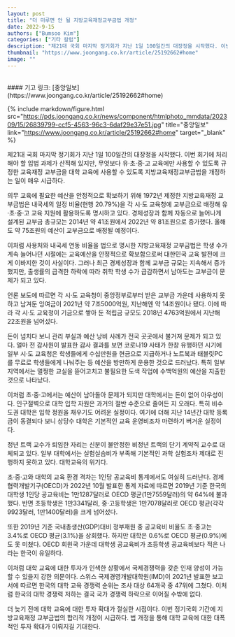 ```yaml
---
layout: post
title: "더 미루면 안 될 지방교육재정교부금법 개정"
date: 2022-9-15
authors: ["Bumsoo Kim"]
categories: ["기타 칼럼"]
description: "제21대 국회 마지막 정기회가 지난 1일 100일간의 대장정을 시작했다. 이번 회기에 처리해야 할 입법 과제가 산적해 있지만, 무엇보다 유·초·중·고 교육에만 사용할 수 있도록 규정한 교육재정 교부금을 대학 교육에 사용할 수 있도록 지방교육재정교부금법을 개정하는 일이 매우 시급하다."
thumbnail: "https://www.joongang.co.kr/article/25192662#home"
image: ""
---
```


<br>
#### 기고 링크: [중앙일보](https://www.joongang.co.kr/article/25192662#home)

{% include markdown/figure.html src="https://pds.joongang.co.kr/news/component/htmlphoto_mmdata/202309/15/26839799-ccf5-4563-96c3-6daf29e37e51.jpg" title="중앙일보" link="https://www.joongang.co.kr/article/25192662#home" target="_blank" %}

제21대 국회 마지막 정기회가 지난 1일 100일간의 대장정을 시작했다. 이번 회기에 처리해야 할 입법 과제가 산적해 있지만, 무엇보다 유·초·중·고 교육에만 사용할 수 있도록 규정한 교육재정 교부금을 대학 교육에 사용할 수 있도록 지방교육재정교부금법을 개정하는 일이 매우 시급하다.

의무 교육에 필요한 예산을 안정적으로 확보하기 위해 1972년 제정한 지방교육재정 교부금법은 내국세의 일정 비율(현행 20.79%)을 각 시·도 교육청에 교부금으로 배정해 유·초·중·고 교육 지원에 활용하도록 명시하고 있다. 경제성장과 함께 자동으로 늘어나게 설계된 교부금 총규모는 2014년 약 41조원에서 2022년 약 81조원으로 증가했다. 올해도 약 75조원의 예산이 교부금으로 배정될 예정이다.

이처럼 사용처와 내국세 연동 비율을 법으로 명시한 지방교육재정 교부금법은 학생 수가 계속 늘어나던 시절에는 교육예산을 안정적으로 확보함으로써 대한민국 교육 발전에 크게 이바지한 것이 사실이다. 그러나 최근 경제성장과 함께 교부금 규모는 지속해서 증가했지만, 출생률의 급격한 하락에 따라 취학 학생 수가 급감하면서 남아도는 교부금이 문제가 되고 있다.

언론 보도에 따르면 각 시·도 교육청이 중앙정부로부터 받은 교부금 가운데 사용하지 못하고 남겨둔 잉여금이 2021년 약 7조5000억원, 지난해엔 약 14조원이나 됐다. 이에 따라 각 시·도 교육청이 기금으로 쌓아 둔 적립금 규모도 2018년 4763억원에서 지난해 22조원을 넘어섰다.

돈이 넘치다 보니 관리 부실과 예산 낭비 사례가 전국 곳곳에서 불거져 문제가 되고 있다. 얼마 전 감사원이 발표한 감사 결과를 보면 코로나19 사태가 한창 유행하던 시기에 일부 시·도 교육청은 학생들에게 수십만원을 현금으로 지급하거나 노트북과 태블릿PC를 무료로 학생들에게 나눠주는 등 예산을 방만하게 운용한 것으로 드러났다. 특히 일부 지역에서는 멀쩡한 교실을 뜯어고치고 불필요한 도색 작업에 수백억원의 예산을 지출한 것으로 나타났다.

이처럼 초·중·고에서는 예산이 남아돌아 문제가 되지만 대학에서는 돈이 없어 아우성이다. 인구절벽으로 대학 입학 자원은 과거의 절반 수준으로 줄어든 지 오래다. 특히 비수도권 대학은 입학 정원을 채우기도 어려운 실정이다. 여기에 더해 지난 14년간 대학 등록금이 동결되다 보니 상당수 대학은 기본적인 교육 운영비조차 마련하기 버거운 실정이다.

정년 트랙 교수가 퇴임한 자리는 신분이 불안정한 비정년 트랙의 단기 계약직 교수로 대체되고 있다. 일부 대학에서는 실험실습비가 부족해 기본적인 과학 실험조차 제대로 진행하지 못하고 있다. 대학교육의 위기다.

초·중·고와 대학의 교육 환경 격차는 1인당 공교육비 통계에서도 여실히 드러난다. 경제협력개발기구(OECD)가 2022년 10월 발표한 통계 자료에 따르면 2019년 기준 한국의 대학생 1인당 공교육비는 1만1287달러로 OECD 평균(1만7559달러)의 약 64%에 불과했다. 반면 초등학생은 1만3341달러, 중·고등학생은 1만7078달러로 OECD 평균(각각 9923달러, 1만1400달러)을 크게 넘어섰다.

또한 2019년 기준 국내총생산(GDP)대비 정부재원 중 공교육비 비율도 초·중고는 3.4%로 OECD 평균(3.1%)을 상회했다. 하지만 대학은 0.6%로 OECD 평균(0.9%)에도 못 미쳤다. OECD 회원국 가운데 대학생 공교육비가 초등학생 공교육비보다 적은 나라는 한국이 유일하다.

이처럼 대학 교육에 대한 투자가 인색한 상황에서 국제경쟁력을 갖춘 인재 양성이 가능할 수 있을지 강한 의문이다. 스위스 국제경영개발대학원(IMD)이 2021년 발표한 보고서에 따르면 한국의 대학 교육 경쟁력 순위는 조사 대상 64개국 중 47위에 그쳤다. 이처럼 한국의 대학 경쟁력 저하는 결국 국가 경쟁력 하락으로 이어질 수밖에 없다.

더 늦기 전에 대학 교육에 대한 투자 확대가 절실한 시점이다. 이번 정기국회 기간에 지방교육재정 교부금법의 합리적 개정이 시급하다. 법 개정을 통해 대학 교육에 대한 대폭적인 투자 확대가 이뤄지길 기대한다.

<br>
